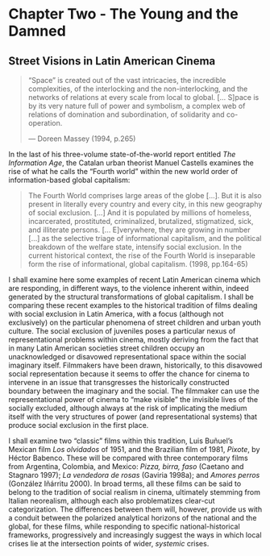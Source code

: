 ﻿# Chapter Two - The Young and the Damned
 Street Visions in Latin American Cinema
-----------------------------------------------------

> “Space” is created out of the vast intricacies, the incredible complexities, of the interlocking and the non-interlocking, and the networks of relations at every scale from local to global. \[… S\]pace is by its very nature full of power and symbolism, a complex web of relations of domination and subordination, of solidarity and co-operation.
> 
> — Doreen Massey (1994, p.265)

In the last of his three-volume state-of-the-world report entitled *The Information Age*, the Catalan urban theorist Manuel Castells examines the rise of what he calls the “Fourth world” within the new world order of information-based global capitalism:

> The Fourth World comprises large areas of the globe \[...\]. But it is also present in literally every country and every city, in this new geography of social exclusion. \[...\] And it is populated by millions of homeless, incarcerated, prostituted, criminalized, brutalized, stigmatized, sick, and illiterate persons. \[... E\]verywhere, they are growing in number \[…\] as the selective triage of informational capitalism, and the political breakdown of the welfare state, intensify social exclusion. In the current historical context, the rise of the Fourth World is inseparable form the rise of informational, global capitalism. (1998, pp.164-65)

I shall examine here some examples of recent Latin American cinema which are responding, in different ways, to the violence inherent within, indeed generated by the structural transformations of global capitalism. I shall be comparing these recent examples to the historical tradition of films dealing with social exclusion in Latin America, with a focus (although not exclusively) on the particular phenomena of street children and urban youth culture. The social exclusion of juveniles poses a particular nexus of representational problems within cinema, mostly deriving from the fact that in many Latin American societies street children occupy an unacknowledged or disavowed representational space within the social imaginary itself. Filmmakers have been drawn, historically, to this disavowed social representation because it seems to offer the chance for cinema to intervene in an issue that transgresses the historically constructed boundary between the imaginary and the social. The filmmaker can use the representational power of cinema to “make visible” the invisible lives of the socially excluded, although always at the risk of implicating the medium itself with the very structures of power (and representational systems) that produce social exclusion in the first place.

I shall examine two “classic” films within this tradition, Luis Buñuel’s Mexican film *Los olvidados* of 1951, and the Brazilian film of 1981, *Pixote*, by Héctor Babenco. These will be compared with three contemporary films from Argentina, Colombia, and Mexico: *Pizza, birra, faso* (Caetano and Stagnaro 1997); *La vendedora de rosas* (Gaviria 1998a); and *Amores perros* (González Iñárritu 2000). In broad terms, all these films can be said to belong to the tradition of social realism in cinema, ultimately stemming from Italian neorealism, although each also problematizes clear-cut categorization. The differences between them will, however, provide us with a conduit between the polarized analytical horizons of the national and the global, for these films, while responding to specific national-historical frameworks, progressively and increasingly suggest the ways in which local crises lie at the intersection points of wider, *systemic* crises.

